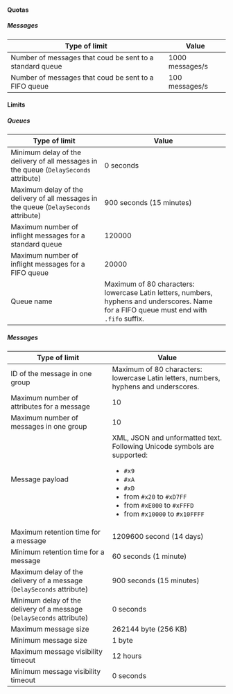 #### Quotas

##### Messages

Type of limit | Value
----- | -----
Number of messages that coud be sent to a standard queue | 1000 messages/s
Number of messages that coud be sent to a FIFO queue  | 100 messages/s

#### Limits

##### Queues

Type of limit | Value
----- | -----
Minimum delay of the delivery of all messages in the queue (`DelaySeconds` attribute) | 0 seconds
Maximum delay of the delivery of all messages in the queue (`DelaySeconds` attribute) | 900 seconds (15 minutes)
Maximum number of inflight messages for a standard queue | 120000
Maximum number of inflight messages for a FIFO queue | 20000
Queue name | Maximum of 80 characters: lowercase Latin letters, numbers, hyphens and underscores. Name for a FIFO queue must end with `.fifo` suffix.

##### Messages

Type of limit | Value
----- | -----
ID of the message in one group | Maximum of 80 characters: lowercase Latin letters, numbers, hyphens and underscores.
Maximum number of attributes for a message | 10
Maximum number of messages in one group | 10
Message payload | XML, JSON and unformatted text. Following Unicode symbols are supported: <ul><li>`#x9`</li> <li>`#xA`</li> <li>`#xD`</li> <li>from `#x20` to `#xD7FF`</li> <li>from `#xE000` to `#xFFFD`</li> <li>from `#x10000` to `#x10FFFF`</li></ul>
Maximum retention time for a message | 1209600 second (14 days)
Minimum retention time for a message | 60 seconds (1 minute)
Maximum delay of the delivery of a message (`DelaySeconds` attribute) | 900 seconds (15 minutes)
Minimum delay of the delivery of a message (`DelaySeconds` attribute) | 0 seconds
Maximum message size | 262144 byte (256 KB)
Minimum message size | 1 byte
Maximum message visibility timeout | 12 hours
Minimum message visibility timeout | 0 seconds

